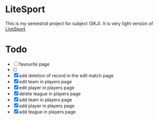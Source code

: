 # LiteSport
This is my semestral project for subject (SKJ). It is very light version of [LiveSport](https://www.livesport.cz/)

# Todo
- [ ] favourite page
- [ ] 
- [x] add deletion of record in the edit match page
- [x] edit team in players page
- [x] edit player in players page
- [x] delete league in players page
- [x] add team in players page
- [x] add player in players page
- [x] add league in players page